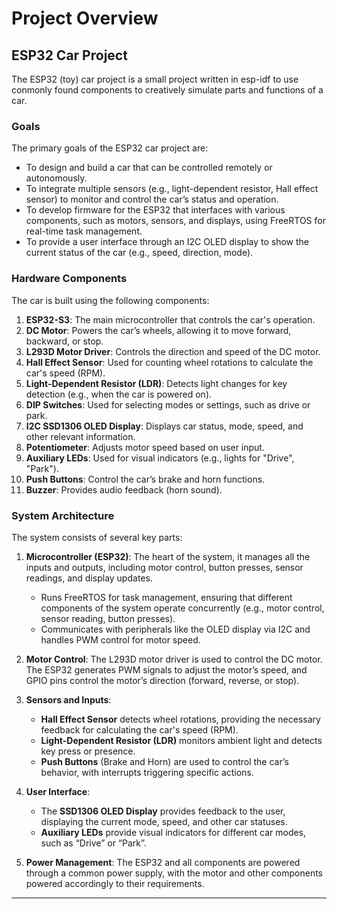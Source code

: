 # Project Overview

## ESP32 Car Project

The ESP32 (toy) car project is a small project written in esp-idf to use conmonly found components to creatively simulate parts and functions of a car.

### Goals

The primary goals of the ESP32 car project are:
- To design and build a car that can be controlled remotely or autonomously.
- To integrate multiple sensors (e.g., light-dependent resistor, Hall effect sensor) to monitor and control the car’s status and operation.
- To develop firmware for the ESP32 that interfaces with various components, such as motors, sensors, and displays, using FreeRTOS for real-time task management.
- To provide a user interface through an I2C OLED display to show the current status of the car (e.g., speed, direction, mode).

### Hardware Components

The car is built using the following components:

1. **ESP32-S3**: The main microcontroller that controls the car's operation.
2. **DC Motor**: Powers the car’s wheels, allowing it to move forward, backward, or stop.
3. **L293D Motor Driver**: Controls the direction and speed of the DC motor.
4. **Hall Effect Sensor**: Used for counting wheel rotations to calculate the car's speed (RPM).
5. **Light-Dependent Resistor (LDR)**: Detects light changes for key detection (e.g., when the car is powered on).
6. **DIP Switches**: Used for selecting modes or settings, such as drive or park.
7. **I2C SSD1306 OLED Display**: Displays car status, mode, speed, and other relevant information.
8. **Potentiometer**: Adjusts motor speed based on user input.
9. **Auxiliary LEDs**: Used for visual indicators (e.g., lights for "Drive", "Park").
10. **Push Buttons**: Control the car’s brake and horn functions.
11. **Buzzer**: Provides audio feedback (horn sound).

### System Architecture

The system consists of several key parts:

1. **Microcontroller (ESP32)**: The heart of the system, it manages all the inputs and outputs, including motor control, button presses, sensor readings, and display updates.
   - Runs FreeRTOS for task management, ensuring that different components of the system operate concurrently (e.g., motor control, sensor reading, button presses).
   - Communicates with peripherals like the OLED display via I2C and handles PWM control for motor speed.
   
2. **Motor Control**: The L293D motor driver is used to control the DC motor. The ESP32 generates PWM signals to adjust the motor’s speed, and GPIO pins control the motor’s direction (forward, reverse, or stop).

3. **Sensors and Inputs**:
   - **Hall Effect Sensor** detects wheel rotations, providing the necessary feedback for calculating the car's speed (RPM).
   - **Light-Dependent Resistor (LDR)** monitors ambient light and detects key press or presence.
   - **Push Buttons** (Brake and Horn) are used to control the car’s behavior, with interrupts triggering specific actions.

4. **User Interface**:
   - The **SSD1306 OLED Display** provides feedback to the user, displaying the current mode, speed, and other car statuses.
   - **Auxiliary LEDs** provide visual indicators for different car modes, such as “Drive” or “Park”.

5. **Power Management**: The ESP32 and all components are powered through a common power supply, with the motor and other components powered accordingly to their requirements.

---
